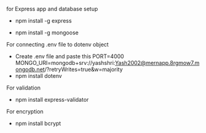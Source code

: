 for Express app and database setup

- npm install -g express

- npm install -g mongoose

For connecting .env file to dotenv object

- Create .env file and paste this
    PORT=4000
    MONGO_URI=mongodb+srv://yashshri:Yash2002@mernapp.8rgmow7.mongodb.net/?retryWrites=true&w=majority
- npm install dotenv

For validation 
- npm install express-validator

For encryption
- npm install bcrypt

